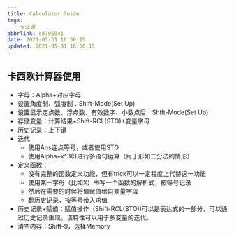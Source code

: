 ```yaml
---
title: Calculator Guide
tags:
  - 专业课
abbrlink: c8795941
date: 2021-05-31 16:56:15
updated: 2021-05-31 16:56:15
---
```

## 卡西欧计算器使用
- 字母：Alpha+对应字母
- 设置角度制、弧度制：Shift-Mode(Set Up)
- 设置显示定点数、浮点数、有效数字、小数点后：Shift-Mode(Set Up)
- 存储变量：计算结果+Shift-RCL(STO)+变量字母
- 历史记录：上下键
- 迭代
  - 使用Ans连点等号，或者使用STO
  - 使用Alpha+x^3(:)进行多语句运算（用于形如二分法的情形）
- 定义函数：
  - 没有完整的函数定义功能，但有trick可以一定程度上代替这一功能
  - 使用某一字母（比如X）书写一个函数的解析式，按等号记录
  - 然后在需要的时候将值赋值给自变量字母
  - 翻历史记录，按等号带入求值
- 历史记录+赋值：赋值操作（Shift-RCL(STO))可以是表达式的一部分，可以通过历史记录重现。该特性可以用于多变量的迭代。
- 清空内存：Shift-9，选择Memory